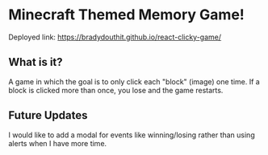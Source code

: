 # Minecraft Themed Memory Game!
Deployed link: https://bradydouthit.github.io/react-clicky-game/

## What is it?
A game in which the goal is to only click each "block" (image) one time. If a block is clicked more than once, you lose and the game restarts.

## Future Updates
I would like to add a modal for events like winning/losing rather than using alerts when I have more time.
